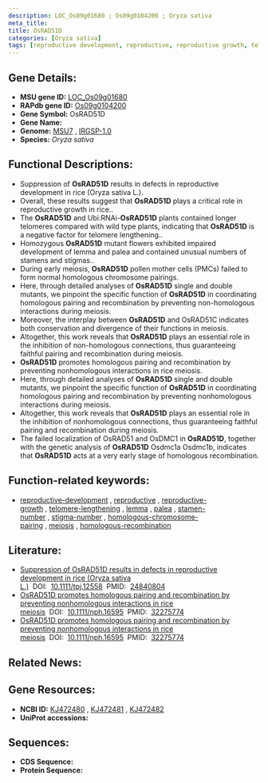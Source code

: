 ```yaml
---
description: LOC_Os09g01680 ; Os09g0104200 ; Oryza sativa
meta_title:
title: OsRAD51D
categories: [Oryza sativa]
tags: [reproductive development, reproductive, reproductive growth, telomere lengthening, lemma, palea, stamen number, stigma number, homologous chromosome pairing, meiosis, homologous recombination]
---
```


## Gene Details:
- **MSU gene ID:** [LOC_Os09g01680](http://rice.uga.edu/cgi-bin/ORF_infopage.cgi?orf=LOC_Os09g01680)  
- **RAPdb gene ID:** [Os09g0104200](https://rapdb.dna.affrc.go.jp/locus/?name=Os09g0104200)  
- **Gene Symbol:** OsRAD51D
- **Gene Name:**
- **Genome:**  [MSU7](http://rice.uga.edu/)&nbsp;,&nbsp;[IRGSP-1.0](https://rapdb.dna.affrc.go.jp/download/irgsp1.html)
- **Species:** *Oryza sativa*

## Functional Descriptions:
   - Suppression of **OsRAD51D** results in defects in reproductive development in rice (Oryza sativa L.).
   - Overall, these results suggest that **OsRAD51D** plays a critical role in reproductive growth in rice..
   - The **OsRAD51D** and Ubi:RNAi-**OsRAD51D** plants contained longer telomeres compared with wild type plants, indicating that **OsRAD51D** is a negative factor for telomere lengthening..
   - Homozygous **OsRAD51D** mutant flowers exhibited impaired development of lemma and palea and contained unusual numbers of stamens and stigmas..
   - During early meiosis, **OsRAD51D** pollen mother cells (PMCs) failed to form normal homologous chromosome pairings.
   - Here, through detailed analyses of **OsRAD51D** single and double mutants, we pinpoint the specific function of **OsRAD51D** in coordinating homologous pairing and recombination by preventing non-homologous interactions during meiosis.
   - Moreover, the interplay between **OsRAD51D** and OsRAD51C indicates both conservation and divergence of their functions in meiosis.
   - Altogether, this work reveals that **OsRAD51D** plays an essential role in the inhibition of non-homologous connections, thus guaranteeing faithful pairing and recombination during meiosis.
   - **OsRAD51D** promotes homologous pairing and recombination by preventing nonhomologous interactions in rice meiosis.
   - Here, through detailed analyses of **OsRAD51D** single and double mutants, we pinpoint the specific function of **OsRAD51D** in coordinating homologous pairing and recombination by preventing nonhomologous interactions during meiosis.
   - Altogether, this work reveals that **OsRAD51D** plays an essential role in the inhibition of nonhomologous connections, thus guaranteeing faithful pairing and recombination during meiosis.
   - The failed localization of OsRAD51 and OsDMC1 in **OsRAD51D**, together with the genetic analysis of **OsRAD51D** Osdmc1a Osdmc1b, indicates that **OsRAD51D** acts at a very early stage of homologous recombination.

## Function-related keywords:
   - [reproductive-development](/tags/reproductive-development/)&nbsp;,&nbsp;[reproductive](/tags/reproductive/)&nbsp;,&nbsp;[reproductive-growth](/tags/reproductive-growth/)&nbsp;,&nbsp;[telomere-lengthening](/tags/telomere-lengthening/)&nbsp;,&nbsp;[lemma](/tags/lemma/)&nbsp;,&nbsp;[palea](/tags/palea/)&nbsp;,&nbsp;[stamen-number](/tags/stamen-number/)&nbsp;,&nbsp;[stigma-number](/tags/stigma-number/)&nbsp;,&nbsp;[homologous-chromosome-pairing](/tags/homologous-chromosome-pairing/)&nbsp;,&nbsp;[meiosis](/tags/meiosis/)&nbsp;,&nbsp;[homologous-recombination](/tags/homologous-recombination/)

## Literature:
   - [Suppression of OsRAD51D results in defects in reproductive development in rice (Oryza sativa L.)](https://www.doi.org/10.1111/tpj.12558)&nbsp;&nbsp;DOI:&nbsp;&nbsp;[10.1111/tpj.12558](https://www.doi.org/10.1111/tpj.12558)&nbsp;&nbsp;PMID:&nbsp;&nbsp;[24840804](https://pubmed.ncbi.nlm.nih.gov/24840804/)
   - [OsRAD51D promotes homologous pairing and recombination by preventing nonhomologous interactions in rice meiosis](https://www.doi.org/10.1111/nph.16595)&nbsp;&nbsp;DOI:&nbsp;&nbsp;[10.1111/nph.16595](https://www.doi.org/10.1111/nph.16595)&nbsp;&nbsp;PMID:&nbsp;&nbsp;[32275774](https://pubmed.ncbi.nlm.nih.gov/32275774/)
   - [OsRAD51D promotes homologous pairing and recombination by preventing nonhomologous interactions in rice meiosis](https://www.doi.org/10.1111/nph.16595)&nbsp;&nbsp;DOI:&nbsp;&nbsp;[10.1111/nph.16595](https://www.doi.org/10.1111/nph.16595)&nbsp;&nbsp;PMID:&nbsp;&nbsp;[32275774](https://pubmed.ncbi.nlm.nih.gov/32275774/)

## Related News:

## Gene Resources:
- **NCBI ID:**  [KJ472480](http://www.ncbi.nlm.nih.gov/nuccore/KJ472480)&nbsp;,&nbsp;[KJ472481](http://www.ncbi.nlm.nih.gov/nuccore/KJ472481)&nbsp;,&nbsp;[KJ472482](http://www.ncbi.nlm.nih.gov/nuccore/KJ472482)
- **UniProt accessions:** [](https://www.uniprot.org/uniprotkb//entry)

## Sequences:
- **CDS Sequence:**
- **Protein Sequence:**
